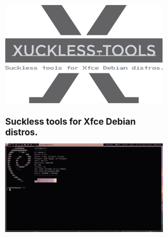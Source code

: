 <div class="info">
    <p align='center'>
        <img src="https://raw.githubusercontent.com/dotSIS/xuckless-tools/develop/media/logo.svg">
    </p>
</div>

# Suckless tools for Xfce Debian distros.
<img src="https://raw.githubusercontent.com/dotSIS/xuckless-tools/develop/media/xuckless.jpg">
